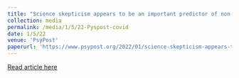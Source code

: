 ```yaml
---
title: "Science skepticism appears to be an important predictor of non-compliance with COVID-19 shelter-in-place policies"
collection: media
permalink: /media/1/5/22-Pyspost-covid
date: 1/5/22
venue: 'PsyPost'
paperurl: 'https://www.psypost.org/2022/01/science-skepticism-appears-to-be-an-important-predictor-of-non-compliance-with-covid-19-shelter-in-place-policies-62322'
---
```


<a href='https://www.psypost.org/2022/01/science-skepticism-appears-to-be-an-important-predictor-of-non-compliance-with-covid-19-shelter-in-place-policies-62322'>Read article here</a>
